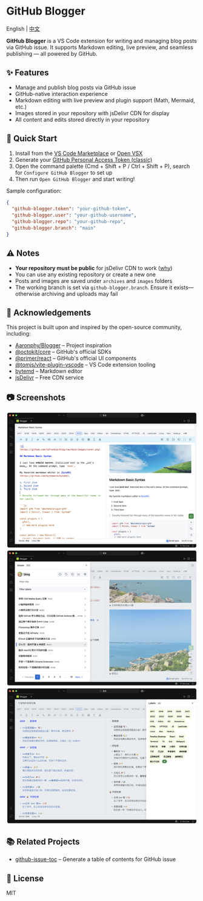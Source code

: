 # GitHub Blogger

English | [中文](README-CN.md)

**GitHub Blogger** is a VS Code extension for writing and managing blog posts via GitHub issue. It supports Markdown editing, live preview, and seamless publishing — all powered by GitHub.

## ✨ Features

- Manage and publish blog posts via GitHub issue
- GitHub-native interaction experience
- Markdown editing with live preview and plugin support (Math, Mermaid, etc.)
- Images stored in your repository with jsDelivr CDN for display
- All content and edits stored directly in your repository

## 🚀 Quick Start

1. Install from the [VS Code Marketplace](https://marketplace.visualstudio.com/items?itemName=Frankie.github-blogger) or [Open VSX](https://open-vsx.org/extension/frankie/github-blogger)
2. Generate your [GitHub Personal Access Token (classic)](https://github.com/settings/tokens)
3. Open the command palette (Cmd + Shift + P / Ctrl + Shift + P), search for `Configure GitHub Blogger` to set up
4. Then run `Open GitHub Blogger` and start writing!

Sample configuration:

```json
{
  "github-blogger.token": "your-github-token",
  "github-blogger.user": "your-github-username",
  "github-blogger.repo": "your-github-repo",
  "github-blogger.branch": "main"
}
```

## ⚠️ Notes

- **Your repository must be public** for jsDelivr CDN to work ([why](https://github.com/jsdelivr/jsdelivr/issues/18243#issuecomment-857512289))
- You can use any existing repository or create a new one
- Posts and images are saved under `archives` and `images` folders
- The working branch is set via `github-blogger.branch`. Ensure it exists—otherwise archiving and uploads may fail

## 🙏 Acknowledgements

This project is built upon and inspired by the open-source community, including:

- [Aaronphy/Blogger](https://github.com/Aaronphy/Blogger) – Project inspiration
- [@octokit/core](https://github.com/octokit/core.js) – GitHub's official SDKs
- [@primer/react](https://primer.style/react) – GitHub's official UI components
- [@tomjs/vite-plugin-vscode](https://github.com/tomjs/vite-plugin-vscode) – VS Code extension tooling
- [bytemd](https://github.com/bytedance/bytemd) – Markdown editor
- [jsDelivr](https://www.jsdelivr.com/?docs=gh) – Free CDN service

## 📷 Screenshots

![](./images/screenshot-1.png) ![](./images/screenshot-2.png) ![](./images/screenshot-3.png)

## 📚 Related Projects

- [github-issue-toc](https://github.com/tofrankie/github-issue-toc) – Generate a table of contents for GitHub issue

## 📝 License

MIT
